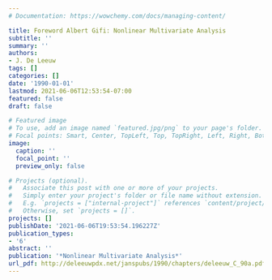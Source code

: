 ```yaml
---
# Documentation: https://wowchemy.com/docs/managing-content/

title: Foreword Albert Gifi: Nonlinear Multivariate Analysis
subtitle: ''
summary: ''
authors:
- J. De Leeuw
tags: []
categories: []
date: '1990-01-01'
lastmod: 2021-06-06T12:53:54-07:00
featured: false
draft: false

# Featured image
# To use, add an image named `featured.jpg/png` to your page's folder.
# Focal points: Smart, Center, TopLeft, Top, TopRight, Left, Right, BottomLeft, Bottom, BottomRight.
image:
  caption: ''
  focal_point: ''
  preview_only: false

# Projects (optional).
#   Associate this post with one or more of your projects.
#   Simply enter your project's folder or file name without extension.
#   E.g. `projects = ["internal-project"]` references `content/project/deep-learning/index.md`.
#   Otherwise, set `projects = []`.
projects: []
publishDate: '2021-06-06T19:53:54.196227Z'
publication_types:
- '6'
abstract: ''
publication: '*Nonlinear Multivariate Analysis*'
url_pdf: http://deleeuwpdx.net/janspubs/1990/chapters/deleeuw_C_90a.pdf
---
```

